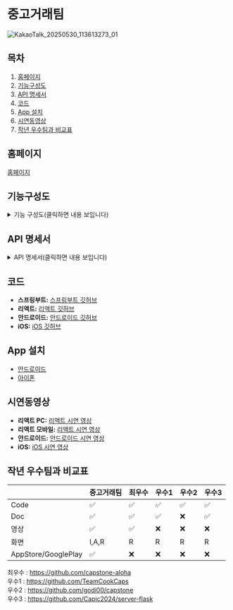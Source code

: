 # 중고거래팀
![KakaoTalk_20250530_113613273_01](https://github.com/user-attachments/assets/dc447ac5-960f-4a70-9a15-5ce4e3cec627)


## 목차
1. [홈페이지](#홈페이지)
2. [기능구성도](#기능구성도)
3. [API 명세서](#api-명세서)
4. [코드](#코드)
5. [App 설치](#app-설치)
6. [시연동영상](#시연동영상)
7. [작년 우수팀과 비교표](#작년-우수팀과-비교표)

## 홈페이지
[홈페이지](https://hanlumi.co.kr/)

## 기능구성도
<details>
<summary>기능 구성도(클릭하면 내용 보입니다)</summary>
<img width="1940" alt="api (10)" src="https://github.com/user-attachments/assets/fa36632d-202c-4275-bff7-da9c3edcec5a" />
</details>

## API 명세서
<details>
<summary>API 명세서(클릭하면 내용 보입니다)</summary>

| 카테고리 | API URL                              | HTTP 메서드 | 설명                               |
| -------- | ------------------------------------ | ----------- | ---------------------------------- |
| 회원     | `/api/signup`                        | POST        | 회원 가입                            |
| 회원     | `/api/login`                         | POST        | 로그인                               |
| 회원     | `/api/user`                          | GET         | 사용자 정보 조회                     |
| 회원     | `/api/deleteuser`                     | DELETE      | 사용자 정보 삭제                     |
| 회원     | `/images/profile/{UUID}.png`          | GET         | 프로필 사진 조회                     |
| 상품     | `/api/posts`                         | GET         | 여러 상품 정보 가져오기               |
| 상품     | `/api/posts/{postId}`                 | PUT         | 상품 정보 수정                       |
| 상품     | `/images/{UUID}.png`                  | GET         | 상품 사진 조회                       |
| 상품     | `/api/postroom`                       | POST        | 채팅방 생성                          |
| 찜       | `/api/wishlist/post`                 | PUT         | 찜 하기                              |
| 찜       | `/api/wishlist/post/{postId}`          | DELETE      | 찜 취소                              |
| 찜       | `/api/wishlist/getmywishlist`         | GET         | 나의 찜 목록 가져오기                |
| 리뷰     | `/api/reviews/sent`                   | GET         | 내가 보낸 리뷰                       |
| 리뷰     | `/api/reviews/received`               | GET         | 내가 받은 리뷰                       |
| 채팅     | `/api/users/{userId}/chatrooms`       | GET         | 내 채팅 목록 보기                    |
| 채팅     | `ws://localhost:8080/ws/chat/{chatRoomId}` | WebSocket   | 채팅 소켓                            |
| 채팅     | `/api/chatroom/{chatRoomId}/recent`    | GET         | 최근 채팅 보기                       |
| 채팅     | `/api/chatroom/{chatRoomId}/{beforeChatId}` | GET         | 커서 기반 채팅 보기                  |

</details>

## 코드
* **스프링부트:** [스프링부트 깃허브](https://github.com/ahntd/GJMarket)
* **리액트:** [리액트 깃허브](https://github.com/flsbnus/GJMarket)
* **안드로이드:** [안드로이드 깃허브](https://github.com/itwins15261/capstone_market_2025)
* **iOS:** [iOS 깃허브](https://github.com/Edddd5/Capstone_2025_Ed)

## App 설치
* [안드로이드](https://play.google.com/store/apps/details?id=com.hansung.capstone.hanlumi&pcampaignid=web_share)
* [아이폰](https://testflight.apple.com/join/yQcqahNg)

## 시연동영상
* **리액트 PC:** [리액트 시연 영상](https://youtu.be/PF1xNjM_n0g?si=CPHJ5k_61kPszS3p)
* **리액트 모바일:** [리액트 시연 영상](https://youtu.be/cRc4wXd3HnQ?si=mk5iUE0lxbq5avH6)
* **안드로이드:** [안드로이드 시연 영상](https://www.youtube.com/watch?v=7134dcT4Fh0)
* **iOS:** [iOS 시연 영상](https://youtu.be/on6J6GwCQz8)

## 작년 우수팀과 비교표

|  | 중고거래팀 | 최우수 | 우수1 | 우수2 | 우수3 |
|------|--------|---------|---------|---------|---------|
| Code | ✅ | ✅ | ✅ | ✅ | ✅ |
| Doc | ✅ | ✅ | ✅ | ❌ | ✅ |
| 영상 | ✅ | ✅ | ❌ | ❌ | ❌ |
| 화면 | I,A,R | R | R | R | R |
| AppStore/GooglePlay | ✅ | ❌ | ❌ | ❌ | ❌ |

최우수 : https://github.com/capstone-aloha</br>
우수1 : https://github.com/TeamCookCaps</br>
우수2 : https://github.com/godi00/capstone</br>
우수3 : https://github.com/Capic2024/server-flask

